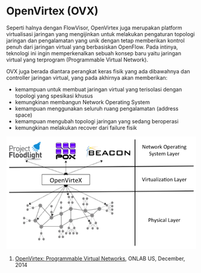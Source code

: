 # OpenVirtex (OVX)

Seperti halnya dengan FlowVisor, OpenVirtex juga merupakan platform virtualisasi jaringan yang mengijinkan untuk melakukan pengaturan topologi jaringan dan pengalamatan yang unik dengan tetap memberikan kontrol penuh dari jaringan virtual yang berbasiskan OpenFlow. Pada intinya, teknologi ini ingin memperkenalkan sebuah konsep baru yaitu jaringan virtual yang terprogram (Programmable Virtual Network).

OVX juga berada diantara perangkat keras fisik yang ada dibawahnya dan controller jaringan virtual, yang pada akhirnya akan memberikan:

- kemampuan untuk membuat jaringan virtual yang terisolasi dengan topologi yang spesikasi khusus
- kemungkinan membangun Network Operating System
- kemampuan menggunakan seluruh ruang pengalamatan (address space)
- kemampuan mengubah topologi jaringan yang sedang beroperasi
- kemungkinan melakukan recover dari failure fisik

![nethyper02](./assets/nethyper02.png)

1. [OpenVirtex: Programmable Virtual Networks](http://ovx.onlab.us/), ONLAB US, December, 2014
